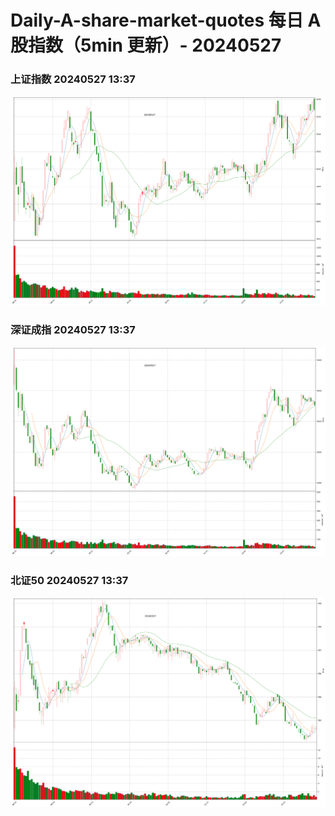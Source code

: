 
# Daily-A-share-market-quotes 每日 A 股指数（5min 更新）- 20240527

### 上证指数 20240527 13:37
![](./fig/2024/5/20240527-sh000001.png)

### 深证成指 20240527 13:37
![](./fig/2024/5/20240527-sz399001.png)

### 北证50 20240527 13:37
![](./fig/2024/5/20240527-bj899050.png)
